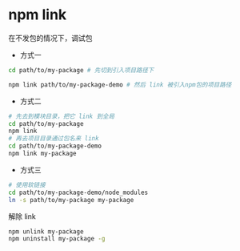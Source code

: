 # npm link

在不发包的情况下，调试包

- 方式一

```zsh
cd path/to/my-package # 先切到引入项目路径下

npm link path/to/my-package-demo # 然后 link 被引入npm包的项目路径
```

- 方式二

```zsh
# 先去到模块目录，把它 link 到全局
cd path/to/my-package
npm link
# 再去项目目录通过包名来 link
cd path/to/my-package-demo
npm link my-package
```

- 方式三

```zsh
# 使用软链接
cd path/to/my-package-demo/node_modules
ln -s path/to/my-package my-package
```

解除 link

```zsh
npm unlink my-package
npm uninstall my-package -g
```
